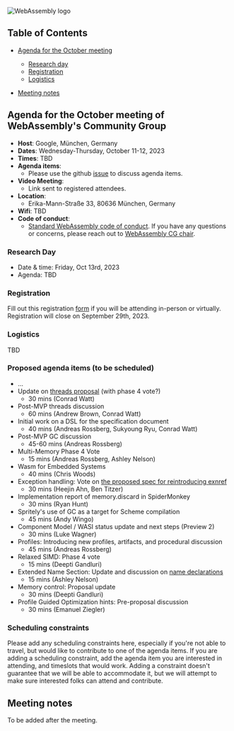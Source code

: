 ![WebAssembly logo](/images/WebAssembly.png)

## Table of Contents

* [Agenda for the October meeting](#agenda-for-the-October-meeting-of-webassemblys-community-group)
    
   * [Research day](#research-day) 
   * [Registration](#registration)
   * [Logistics](#logistics)

* [Meeting notes](#meeting-notes)


## Agenda for the October meeting of WebAssembly's Community Group

- **Host**: Google, München, Germany
- **Dates**: Wednesday-Thursday, October 11-12, 2023
- **Times**: TBD
- **Agenda items**:
    - Please use the github [issue](https://github.com/WebAssembly/meetings/issues/1341) to discuss agenda items.
- **Video Meeting**:
    - Link sent to registered attendees.
- **Location**:
    - Erika-Mann-Straße 33, 80636 München, Germany
- **Wifi**: TBD
- **Code of conduct**:
    - [Standard WebAssembly code of conduct](https://github.com/WebAssembly/design/blob/master/CodeOfConduct.md).  If you have any questions or concerns, please reach out to [WebAssembly CG chair](mailto:webassembly-cg-chair@chromium.org).

### Research Day

- Date & time: Friday, Oct 13rd, 2023 
- Agenda: TBD

### Registration

Fill out this registration [form](https://docs.google.com/forms/d/e/1FAIpQLSdFUvB3MC9GNMuOMlN8Iab499xW30NaoxRgMWVjRwo9wLrbNQ/viewform?usp=header_link) if you will be attending in-person or virtually. Registration will close on September 29th, 2023.

### Logistics
TBD

### Proposed agenda items (to be scheduled)
- ...
- Update on [threads proposal](https://github.com/WebAssembly/threads) (with phase 4 vote?)
  - 30 mins (Conrad Watt)
- Post-MVP threads discussion
  - 60 mins (Andrew Brown, Conrad Watt)
- Initial work on a DSL for the specification document
  - 40 mins (Andreas Rossberg, Sukyoung Ryu, Conrad Watt)
- Post-MVP GC discussion
  - 45-60 mins (Andreas Rossberg)
- Multi-Memory Phase 4 Vote
  - 15 mins (Andreas Rossberg, Ashley Nelson)
- Wasm for Embedded Systems
  - 40 mins (Chris Woods)
- Exception handling: Vote on [the proposed spec for reintroducing exnref](https://github.com/WebAssembly/exception-handling/issues/281)
  - 30 mins (Heejin Ahn, Ben Titzer)
- Implementation report of memory.discard in SpiderMonkey
  - 30 mins (Ryan Hunt)
- Spritely's use of GC as a target for Scheme compilation
  - 45 mins (Andy Wingo)
- Component Model / WASI status update and next steps (Preview 2)
  - 30 mins (Luke Wagner)
- Profiles: Introducing new profiles, artifacts, and procedural discussion
  - 45 mins (Andreas Rossberg)
- Relaxed SIMD: Phase 4 vote
  - 15 mins (Deepti Gandluri)
- Extended Name Section: Update and discussion on [name declarations](https://github.com/WebAssembly/annotations/issues/21)
  - 15 mins (Ashley Nelson)
- Memory control: Proposal update
  - 30 mins (Deepti Gandluri)
- Profile Guided Optimization hints: Pre-proposal discussion
  - 30 mins (Emanuel Ziegler)

### Scheduling constraints

Please add any scheduling constraints here, especially if you're not able to travel, but would like to contribute to one of the agenda items. If you are adding a scheduling constraint, add the agenda item you are interested in attending, and timeslots that would work. Adding a constraint doesn't guarantee that we will be able to accommodate it, but we will attempt to make sure interested folks can attend and contribute. 

## Meeting notes
To be added after the meeting.
